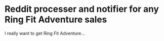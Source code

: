 # Reddit processer and notifier for any Ring Fit Adventure sales

I really want to get Ring Fit Adventure...
